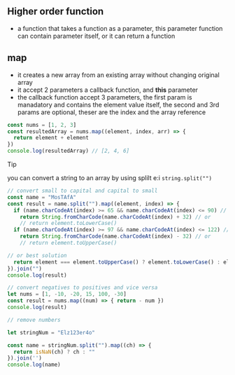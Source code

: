 ## Higher order function
- a function that takes a function as a parameter, this parameter function can contain parameter itself, or it can return a function

## map
- it creates a new array from an existing array without changing original array
- it accept 2 parameters a callback function, and **this** parameter
- the callback function accept 3 parameters, the first param is manadatory and contains the element value itself, the second and 3rd params are optional, theser are the index and the array reference

```js
const nums = [1, 2, 3]
const resultedArray = nums.map((element, index, arr) => {
  return element + element 
})
console.log(resultedArray) // [2, 4, 6]
```

> [!TIP]
> you can convert a string to an array by using splilt e:i `string.split("")`

```js
// convert small to capital and capital to small
const name = "MosTAfA"
const result = name.split("").map((element, index) => {
  if (name.charCodeAt(index) >= 65 && name.charCodeAt(index) <= 90) // upercase range
    return String.fromCharCode(name.charCodeAt(index) + 32) // or
    // return element.toLowerCase()
  if (name.charCodeAt(index) >= 97 && name.charCodeAt(index) <= 122) // lowercase range
    return String.fromCharCode(name.charCodeAt(index) - 32) // or
    // return element.toUpperCase()

// or best solution
  return element === element.toUpperCase() ? element.toLowerCase() : element.toUpperCase();
}).join("")
console.log(result)

// convert negatives to positives and vice versa
let nums = [1, -10, -20, 15, 100, -30]
const result = nums.map((num) => { return - num })
console.log(result)

// remove numbers

let stringNum = "Elz123er4o"

const name = stringNum.split("").map((ch) => {
  return isNaN(ch) ? ch : ""
}).join('')
console.log(name)
```
